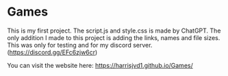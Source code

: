 # Games

This is my first project. The script.js and style.css is made by ChatGPT. The only addition I made to this project is adding the links, names and file sizes. This was only
for testing and for my discord server. (https://discord.gg/EFc6zjw6cr)

You can visit the website here: https://harrisjvd1.github.io/Games/

